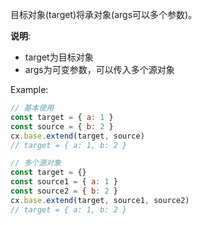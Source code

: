 目标对象(target)将承对象(args可以多个参数)。

**说明**: 
- target为目标对象
- args为可变参数，可以传入多个源对象

Example:
```javascript
// 基本使用
const target = { a: 1 }
const source = { b: 2 }
cx.base.extend(target, source)
// target = { a: 1, b: 2 }

// 多个源对象
const target = {}
const source1 = { a: 1 }
const source2 = { b: 2 }
cx.base.extend(target, source1, source2)
// target = { a: 1, b: 2 }
```